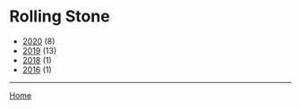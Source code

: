 # Rolling Stone

  * [2020](./rolling-stone-2020.md) (8)
  * [2019](./rolling-stone-2019.md) (13)
  * [2018](./rolling-stone-2018.md) (1)
  * [2016](./rolling-stone-2016.md) (1)

----

[Home](../index.md)

